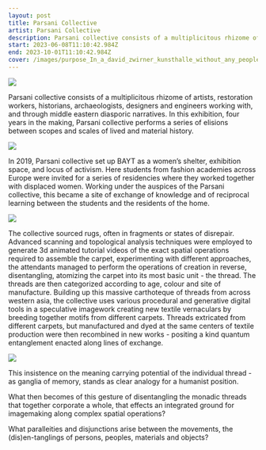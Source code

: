 ```yaml
---
layout: post
title: Parsani Collective
artist: Parsani Collective
description: Parsani collective consists of a multiplicitous rhizome of artists, restoration workers, historians, archaeologists, designers and engineers working with, and through middle eastern diasporic narratives. 
start: 2023-06-08T11:10:42.984Z
end: 2023-10-01T11:10:42.984Z
cover: /images/purpose_In_a_david_zwirner_kunsthalle_without_any_people_in_it_3c46ae5d-874d-4a5a-a5b0-ee6daa3c33d8-transformed.jpg
---
```

![](/images/purpose_In_a_david_zwirner_kunsthalle_without_any_people_in_it_3c46ae5d-874d-4a5a-a5b0-ee6daa3c33d8-transformed.jpg)

Parsani collective consists of a multiplicitous rhizome of artists, restoration workers, historians, archaeologists, designers and engineers working with, and through middle eastern diasporic narratives. In this exhibition, four years in the making, Parsani collective performs a series of elisions between scopes and scales of lived and material history.

![](/images/purpose___None_2be52bc7-d2c1-4764-9d43-8e64a69af0df.png)

In 2019, Parsani collective set up BAYT as a women’s shelter, exhibition space, and locus of activism. Here students from fashion academies across Europe were invited for a series of residencies where they worked together with displaced women. Working under the auspices of the Parsani collective, this became a site of exchange of knowledge and of reciprocal learning between the students and the residents of the home. 

![](/images/purpose_In_a_david_zwirner_kunsthalle_without_any_people_in_it_c1fe2a15-8ba9-4c4f-9186-b40da4c307d6.png)

The collective sourced rugs, often in fragments or states of disrepair.  Advanced scanning and topological analysis techniques were employed to generate 3d animated tutorial videos of the exact spatial operations required to assemble the carpet, experimenting with different approaches, the attendants managed to perform the operations of creation in reverse, disentangling, atomizing the carpet into its most basic unit - the thread. The threads are then categorized according to age, colour and site of manufacture. Building up this massive carthoteque of threads from across western asia, the collective uses various procedural and generative digital tools in a speculative imagework creating new textile vernaculars by breeding together motifs from different carpets. Threads extricated from different carpets, but manufactured and dyed at the same centers of textile production were then recombined in new works - positing a kind quantum entanglement enacted along lines of exchange. 

![](/images/purpose_persian_carpet_fragment_torn_tattered_on_floor_In_a_whi_5eed9dd0-802b-4c9b-8a55-bab924d646f0.png)

This insistence on the meaning carrying potential of the individual thread - as ganglia of memory, stands as clear analogy for a humanist position. 

What then becomes of this gesture of disentangling the monadic threads that together corporate a whole, that effects an integrated ground for imagemaking along complex spatial operations? 

What paralleities and disjunctions arise between the movements, the (dis)en-tanglings of persons, peoples, materials and objects?



